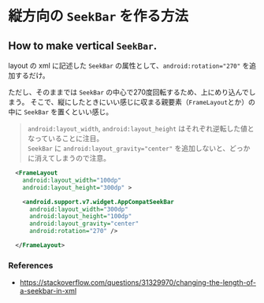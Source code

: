 # 縦方向の `SeekBar` を作る方法
## How to make vertical `SeekBar`.

layout の xml に記述した `SeekBar` の属性として、`android:rotation="270"` を追加するだけ。

ただし、そのままでは `SeekBar` の中心で270度回転するため、上にめり込んでしまう。
そこで、縦にしたときにいい感じに収まる親要素（`FrameLayout`とか）の中に `SeekBar` を置くといい感じ。

> `android:layout_width`, `android:layout_height` はそれぞれ逆転した値となっていることに注目。  
> `SeekBar` に `android:layout_gravity="center"` を追加しないと、どっかに消えてしまうので注意。

```xml
  <FrameLayout
    android:layout_width="100dp"
    android:layout_height="300dp" >

    <android.support.v7.widget.AppCompatSeekBar
      android:layout_width="300dp"
      android:layout_height="100dp"
      android:layout_gravity="center"
      android:rotation="270" />

  </FrameLayout>
```

### References
- https://stackoverflow.com/questions/31329970/changing-the-length-of-a-seekbar-in-xml